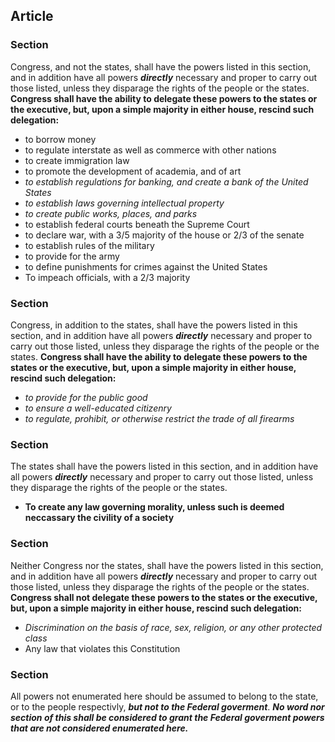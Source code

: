 ## Article 

### Section
<!--- Powers of Congress only -->

Congress, and not the states, shall have the powers listed in this section, and in addition have all powers ***directly*** necessary and proper to carry out those listed, unless they disparage the rights of the people or the states.
**Congress shall have the ability to delegate these powers to the states or the executive, but, upon a simple majority in either house, rescind such delegation:**

- to borrow money  
- to regulate interstate as well as commerce with other nations
- to create immigration law  
- to promote the development of academia, and of art  
- *to establish regulations for banking, and create a bank of the United States*
- *to establish laws governing intellectual property*
- *to create public works, places, and parks*
- to establish federal courts beneath the Supreme Court
- to declare war, with a 3/5 majority of the house or 2/3 of the senate 
- to establish rules of the military  
- to provide for the army  
- to define punishments for crimes against the United States
- To impeach officials, with a 2/3 majority

### Section 
<!--- 
Powers concurrent --->

Congress, in addition to the states, shall have the powers listed in this section, and in addition have all powers ***directly*** necessary and proper to carry out those listed, unless they disparage the rights of the people or the states.
**Congress shall have the ability to delegate these powers to the states or the executive, but, upon a simple majority in either house, rescind such delegation:**

- *to provide for the public good*
- *to ensure a well-educated citizenry*
- *to regulate, prohibit, or otherwise restrict the trade of all firearms*

### Section
<!--- Powers not given to Congress, but to the states only -->

The states shall have the powers listed in this section, and in addition have all powers ***directly*** necessary and proper to carry out those listed, unless they disparage the rights of the people or the states.

- **To create any law governing morality, unless such is deemed neccassary the civility of a society**

### Section 
<!--- Powers reserved to the people --->

Neither Congress nor the states, shall have the powers listed in this section, and in addition have all powers ***directly*** necessary and proper to carry out those listed, unless they disparage the rights of the people or the states.
**Congress shall not delegate these powers to the states or the executive, but, upon a simple majority in either house, rescind such delegation:**

- *Discrimination on the basis of race, sex, religion, or any other protected class*
- Any law that violates this Constitution

### Section 
<!--- 
Unenumerated powers 
see 9th and 10th ammendement
--->
All powers not enumerated here should be assumed to belong to the state, or to the people respectivly, ***but not to the Federal goverment***.
***No word nor section of this shall be considered to grant the Federal goverment powers that are not considered enumerated here.*** <!--- Effectivly voids substantive due process --->